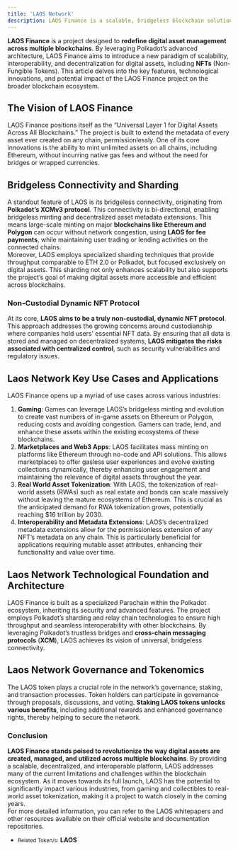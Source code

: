 ```yaml
---
title: 'LAOS Network'
description: LAOS Finance is a scalable, bridgeless blockchain solution for digital assets and NFTs, leveraging Polkadot’s advanced technology for seamless interoperability.
---
```


 **LAOS Finance** is a project designed to **redefine digital asset management across multiple blockchains**. By leveraging Polkadot’s advanced architecture, LAOS Finance aims to introduce a new paradigm of scalability, interoperability, and decentralization for digital assets, including **NFTs** (Non-Fungible Tokens). This article delves into the key features, technological innovations, and potential impact of the LAOS Finance project on the broader blockchain ecosystem.

The Vision of LAOS Finance
--------------------------

LAOS Finance positions itself as the “Universal Layer 1 for Digital Assets Across All Blockchains.” The project is built to extend the metadata of every asset ever created on any chain, permissionlessly. One of its core innovations is the ability to mint unlimited assets on all chains, including Ethereum, without incurring native gas fees and without the need for bridges or wrapped currencies​​.

Bridgeless Connectivity and Sharding
------------------------------------

A standout feature of LAOS is its bridgeless connectivity, originating from **Polkadot’s XCMv3 protocol**. This connectivity is bi-directional, enabling bridgeless minting and decentralized asset metadata extensions. This means large-scale minting on major **blockchains like Ethereum and Polygon** can occur without network congestion, using **LAOS for fee payments**, while maintaining user trading or lending activities on the connected chains​.  
Moreover, LAOS employs specialized sharding techniques that provide throughput comparable to ETH 2.0 or Polkadot, but focused exclusively on digital assets. This sharding not only enhances scalability but also supports the project’s goal of making digital assets more accessible and efficient across blockchains​​.

### Non-Custodial Dynamic NFT Protocol

At its core, **LAOS aims to be a truly non-custodial, dynamic NFT protocol**. This approach addresses the growing concerns around custodianship where companies hold users’ essential NFT data. By ensuring that all data is stored and managed on decentralized systems, **LAOS mitigates the risks associated with centralized control**, such as security vulnerabilities and regulatory issues​​.

Laos Network Key Use Cases and Applications
-------------------------------------------

LAOS Finance opens up a myriad of use cases across various industries:

1. **Gaming**: Games can leverage LAOS’s bridgeless minting and evolution to create vast numbers of in-game assets on Ethereum or Polygon, reducing costs and avoiding congestion. Gamers can trade, lend, and enhance these assets within the existing ecosystems of these blockchains​.
2. **Marketplaces and Web3 Apps**: LAOS facilitates mass minting on platforms like Ethereum through no-code and API solutions. This allows marketplaces to offer gasless user experiences and evolve existing collections dynamically, thereby enhancing user engagement and maintaining the relevance of digital assets throughout the year​.
3. **Real World Asset Tokenization**: With LAOS, the tokenization of real-world assets (RWAs) such as real estate and bonds can scale massively without leaving the mature ecosystems of Ethereum. This is crucial as the anticipated demand for RWA tokenization grows, potentially reaching $16 trillion by 2030.
4. **Interoperability and Metadata Extensions**: LAOS’s decentralized metadata extensions allow for the permissionless extension of any NFT’s metadata on any chain. This is particularly beneficial for applications requiring mutable asset attributes, enhancing their functionality and value over time.

Laos Network Technological Foundation and Architecture
------------------------------------------------------

LAOS Finance is built as a specialized Parachain within the Polkadot ecosystem, inheriting its security and advanced features. The project employs Polkadot’s sharding and relay chain technologies to ensure high throughput and seamless interoperability with other blockchains. By leveraging Polkadot’s trustless bridges and **cross-chain messaging protocols** (**XCM**), LAOS achieves its vision of universal, bridgeless connectivity​.

Laos Network Governance and Tokenomics
--------------------------------------

The LAOS token plays a crucial role in the network’s governance, staking, and transaction processes. Token holders can participate in governance through proposals, discussions, and voting. **Staking LAOS tokens unlocks various benefits**, including additional rewards and enhanced governance rights, thereby helping to secure the network​​.

### Conclusion

**LAOS Finance stands poised to revolutionize the way digital assets are created, managed, and utilized across multiple blockchains**. By providing a scalable, decentralized, and interoperable platform, LAOS addresses many of the current limitations and challenges within the blockchain ecosystem. As it moves towards its full launch, LAOS has the potential to significantly impact various industries, from gaming and collectibles to real-world asset tokenization, making it a project to watch closely in the coming years.  
For more detailed information, you can refer to the LAOS whitepapers and other resources available on their official website and documentation repositories.

- <small>Related Token/s:</small> **LAOS**
